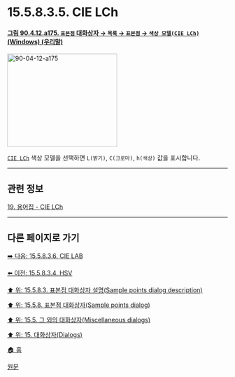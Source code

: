 # 15.5.8.3.5. CIE LCh

<a id="90-04-12-a175"></a>

#### [그림 90.4.12.a175. `표본점` 대화상자 → `목록` → `표본점` → `색상 모델(CIE LCh)` (Windows) (우리말)](./90-04-0012-sample_points.md#90-04-12-a175)
<img width="251" height="213" alt="90-04-12-a175" src="https://github.com/user-attachments/assets/3ec76cc7-6c82-471e-bdf2-83c3ea4d9e5c" />

[`CIE LCh`](./19-glossaryx-color_model_cie_lch.md) 색상 모델을 선택하면 `L(밝기)`, `C(크로마)`, `h(색상)` 값을 표시합니다.

***

## 관련 정보

[19. 용어집 - CIE LCh](./19-glossaryx-color_model_cie_lch.md)

***

## 다른 페이지로 가기

[➡️ 다음: 15.5.8.3.6. CIE LAB](./15-05-08-03-06-cie_lab.md)

[⬅️ 이전: 15.5.8.3.4. HSV](./15-05-08-03-04-hsv.md)

[⬆️ 위: 15.5.8.3. 표본점 대화상자 설명(Sample points dialog description)](./15-05-08-03-00-sample_points_dialog_description.md)

[⬆️ 위: 15.5.8. 표본점 대화상자(Sample points dialog)](./15-05-08-00-sample-points-dialog.md)

[⬆️ 위: 15.5. 그 외의 대화상자(Miscellaneous dialogs)](./15-05-00-miscellaneous-dialogs.md)

[⬆️ 위: 15. 대화상자(Dialogs)](./15-00-dialogs.md)

[🏠 홈](./00-home.md)

[원문](https://docs.gimp.org/2.10/ko/gimp-sample-point-dialog.html#idm22128)
